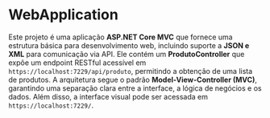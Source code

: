 # WebApplication

Este projeto é uma aplicação **ASP.NET Core MVC** que fornece uma estrutura básica para desenvolvimento web, 
incluindo suporte a **JSON e XML** para comunicação via API. Ele contém um **ProdutoController** que expõe um 
endpoint RESTful acessível em `https://localhost:7229/api/produto`, permitindo a obtenção de uma lista de 
produtos. A arquitetura segue o padrão **Model-View-Controller (MVC)**, garantindo uma separação clara entre 
a interface, a lógica de negócios e os dados. Além disso, a interface visual pode ser acessada em `https://localhost:7229/`. 

